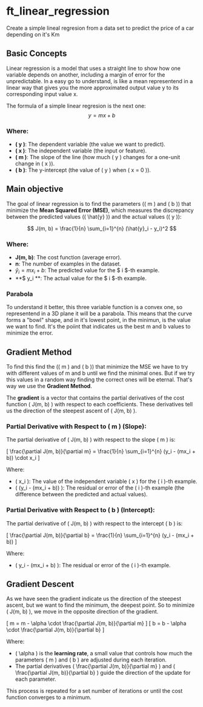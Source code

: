 
# ft_linear_regression

Create a simple lineal regresion from a data set to predict the price of a car depending on it's Km

## Basic Concepts
Linear regression is a model that uses a straight line to show how one variable depends on another, including a margin of error for the unpredictable. In a easy go to understand, is like a mean representend in a linear way that gives you the more approximated output value y to its corresponding input value x.

The formula of a simple linear regresion is the next one:
$$
y = mx + b
$$
### Where:
- **\( y \)**: The dependent variable (the value we want to predict).
- **\( x \)**: The independent variable (the input or feature).
- **\( m \)**: The slope of the line (how much \( y \) changes for a one-unit change in \( x \)).
- **\( b \)**: The y-intercept (the value of \( y \) when \( x = 0 \)).
## Main objective
The goal of linear regression is to find the parameters (\( m \) and \( b \)) that minimize the **Mean Squared Error (MSE)**, which measures the discrepancy between the predicted values (\( \hat{y} \)) and the actual values (\( y \)):

$$
J(m, b) = \frac{1}{n} \sum_{i=1}^{n} (\hat{y}_i - y_i)^2
$$

### Where:
- **J(m, b)**: The cost function (average error).
- **n**: The number of examples in the dataset.
- $\hat{y}_i = m x_i + b$: The predicted value for the $ i $-th example.
- **$ y_i **: The actual value for the $ i $-th example.

### Parabola
To understand it better, this three variable function is a convex one, so representend in a 3D plane it will be a parabola. This means that the curve forms a "bowl" shape, and in it's lowest point, in the minimun, is the value we want to find. It's the poiint that indicates us the best m and b values to minimize the error.
## Gradient Method
To find this find the (\( m \) and \( b \)) that minimize the MSE we have to try with different values of m and b until we find the minimal ones. But if we try this values in a random way finding the correct ones will be eternal. That's way we use the **Gradient Method**.


The **gradient** is a vector that contains the partial derivatives of the cost function \( J(m, b) \) with respect to each coefficients. These derivatives tell us the direction of the steepest ascent of \( J(m, b) \).

### Partial Derivative with Respect to \( m \) (Slope):

The partial derivative of \( J(m, b) \) with respect to the slope \( m \) is:

\[
\frac{\partial J(m, b)}{\partial m} = \frac{1}{n} \sum_{i=1}^{n} (y_i - (mx_i + b)) \cdot x_i
\]

Where:

- \( x_i \): The value of the independent variable \( x \) for the \( i \)-th example.
- \( (y_i - (mx_i + b)) \): The residual or error of the \( i \)-th example (the difference between the predicted and actual values).

### Partial Derivative with Respect to \( b \) (Intercept):

The partial derivative of \( J(m, b) \) with respect to the intercept \( b \) is:

\[
\frac{\partial J(m, b)}{\partial b} = \frac{1}{n} \sum_{i=1}^{n} (y_i - (mx_i + b))
\]

Where:

- \( y_i - (mx_i + b) \): The residual or error of the \( i \)-th example.


## Gradient Descent

As we have seen the gradient indicate us the direction of the steepest ascent, but we want to find the minimum, the deepest point. So to minimize \( J(m, b) \), we move in the opposite direction of the gradient.

\[
m = m - \alpha \cdot \frac{\partial J(m, b)}{\partial m}
\]
\[
b = b - \alpha \cdot \frac{\partial J(m, b)}{\partial b}
\]

Where:

- \( \alpha \) is the **learning rate**, a small value that controls how much the parameters \( m \) and \( b \) are adjusted during each iteration.
- The partial derivatives \( \frac{\partial J(m, b)}{\partial m} \) and \( \frac{\partial J(m, b)}{\partial b} \) guide the direction of the update for each parameter.

This process is repeated for a set number of iterations or until the cost function converges to a minimum.
